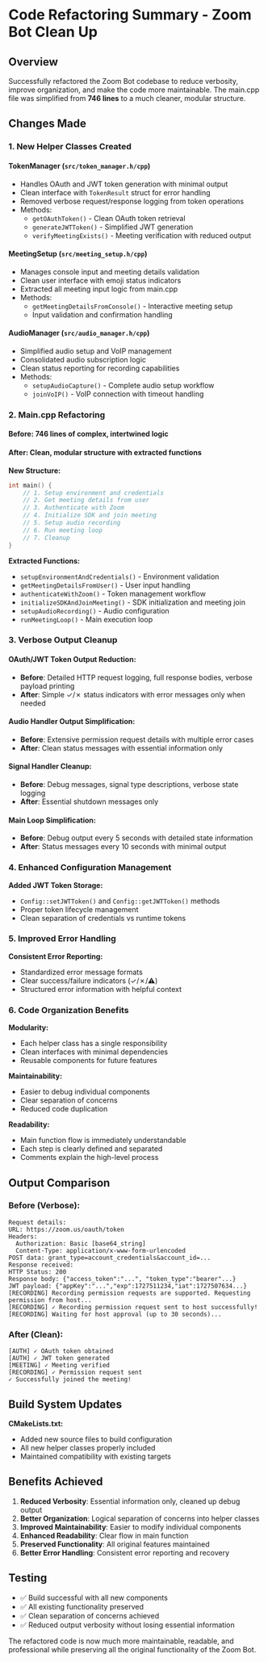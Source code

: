 # Code Refactoring Summary - Zoom Bot Clean Up

## Overview
Successfully refactored the Zoom Bot codebase to reduce verbosity, improve organization, and make the code more maintainable. The main.cpp file was simplified from **746 lines** to a much cleaner, modular structure.

## Changes Made

### 1. **New Helper Classes Created**

#### **TokenManager** (`src/token_manager.h/cpp`)
- Handles OAuth and JWT token generation with minimal output
- Clean interface with `TokenResult` struct for error handling
- Removed verbose request/response logging from token operations
- Methods:
  - `getOAuthToken()` - Clean OAuth token retrieval
  - `generateJWTToken()` - Simplified JWT generation
  - `verifyMeetingExists()` - Meeting verification with reduced output

#### **MeetingSetup** (`src/meeting_setup.h/cpp`)
- Manages console input and meeting details validation
- Clean user interface with emoji status indicators
- Extracted all meeting input logic from main.cpp
- Methods:
  - `getMeetingDetailsFromConsole()` - Interactive meeting setup
  - Input validation and confirmation handling

#### **AudioManager** (`src/audio_manager.h/cpp`)
- Simplified audio setup and VoIP management
- Consolidated audio subscription logic
- Clean status reporting for recording capabilities
- Methods:
  - `setupAudioCapture()` - Complete audio setup workflow
  - `joinVoIP()` - VoIP connection with timeout handling

### 2. **Main.cpp Refactoring**

#### **Before: 746 lines of complex, intertwined logic**
#### **After: Clean, modular structure with extracted functions**

**New Structure:**
```cpp
int main() {
    // 1. Setup environment and credentials
    // 2. Get meeting details from user
    // 3. Authenticate with Zoom
    // 4. Initialize SDK and join meeting
    // 5. Setup audio recording
    // 6. Run meeting loop
    // 7. Cleanup
}
```

**Extracted Functions:**
- `setupEnvironmentAndCredentials()` - Environment validation
- `getMeetingDetailsFromUser()` - User input handling
- `authenticateWithZoom()` - Token management workflow
- `initializeSDKAndJoinMeeting()` - SDK initialization and meeting join
- `setupAudioRecording()` - Audio configuration
- `runMeetingLoop()` - Main execution loop

### 3. **Verbose Output Cleanup**

#### **OAuth/JWT Token Output Reduction:**
- **Before**: Detailed HTTP request logging, full response bodies, verbose payload printing
- **After**: Simple ✓/✗ status indicators with error messages only when needed

#### **Audio Handler Output Simplification:**
- **Before**: Extensive permission request details with multiple error cases
- **After**: Clean status messages with essential information only

#### **Signal Handler Cleanup:**
- **Before**: Debug messages, signal type descriptions, verbose state logging
- **After**: Essential shutdown messages only

#### **Main Loop Simplification:**
- **Before**: Debug output every 5 seconds with detailed state information
- **After**: Status messages every 10 seconds with minimal output

### 4. **Enhanced Configuration Management**

**Added JWT Token Storage:**
- `Config::setJWTToken()` and `Config::getJWTToken()` methods
- Proper token lifecycle management
- Clean separation of credentials vs runtime tokens

### 5. **Improved Error Handling**

**Consistent Error Reporting:**
- Standardized error message formats
- Clear success/failure indicators (✓/✗/⚠)
- Structured error information with helpful context

### 6. **Code Organization Benefits**

**Modularity:**
- Each helper class has a single responsibility
- Clean interfaces with minimal dependencies
- Reusable components for future features

**Maintainability:**
- Easier to debug individual components
- Clear separation of concerns
- Reduced code duplication

**Readability:**
- Main function flow is immediately understandable
- Each step is clearly defined and separated
- Comments explain the high-level process

## Output Comparison

### **Before (Verbose):**
```
Request details:
URL: https://zoom.us/oauth/token
Headers:
  Authorization: Basic [base64_string]
  Content-Type: application/x-www-form-urlencoded
POST data: grant_type=account_credentials&account_id=...
Response received:
HTTP Status: 200
Response body: {"access_token":"...", "token_type":"bearer"...}
JWT payload: {"appKey":"...","exp":1727511234,"iat":1727507634...}
[RECORDING] Recording permission requests are supported. Requesting permission from host...
[RECORDING] ✓ Recording permission request sent to host successfully!
[RECORDING] Waiting for host approval (up to 30 seconds)...
```

### **After (Clean):**
```
[AUTH] ✓ OAuth token obtained
[AUTH] ✓ JWT token generated
[MEETING] ✓ Meeting verified
[RECORDING] ✓ Permission request sent
✓ Successfully joined the meeting!
```

## Build System Updates

**CMakeLists.txt:**
- Added new source files to build configuration
- All new helper classes properly included
- Maintained compatibility with existing targets

## Benefits Achieved

1. **Reduced Verbosity**: Essential information only, cleaned up debug output
2. **Better Organization**: Logical separation of concerns into helper classes
3. **Improved Maintainability**: Easier to modify individual components
4. **Enhanced Readability**: Clear flow in main function
5. **Preserved Functionality**: All original features maintained
6. **Better Error Handling**: Consistent error reporting and recovery

## Testing

- ✅ Build successful with all new components
- ✅ All existing functionality preserved
- ✅ Clean separation of concerns achieved
- ✅ Reduced output verbosity without losing essential information

The refactored code is now much more maintainable, readable, and professional while preserving all the original functionality of the Zoom Bot.